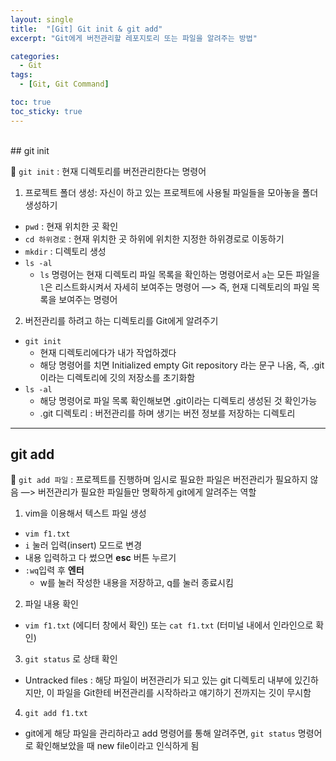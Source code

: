 ```yaml
---
layout: single
title:  "[Git] Git init & git add"
excerpt: "Git에게 버전관리할 레포지토리 또는 파일을 알려주는 방법"

categories:
  - Git
tags:
  - [Git, Git Command]

toc: true
toc_sticky: true
---
```


<br>
## git init

💫 `git init` : 현재 디렉토리를 버전관리한다는 명령어

1. 프로젝트 폴더 생성: 자신이 하고 있는 프로젝트에 사용될 파일들을 모아놓을 폴더 생성하기
- `pwd` : 현재 위치한 곳 확인
- `cd 하위경로` : 현재 위치한 곳 하위에 위치한 지정한 하위경로로 이동하기
- `mkdir` : 디렉토리 생성
- `ls -al`
    - `ls` 명령어는 현재 디렉토리 파일 목록을 확인하는 명령어로서 `a`는 모든 파일을 `l`은 리스트화시켜서 자세히 보여주는 명령어 —> 즉, 현재 디렉토리의 파일 목록을 보여주는 명령어
2. 버전관리를 하려고 하는 디렉토리를 Git에게 알려주기
- `git init`
    - 현재 디렉토리에다가 내가 작업하겠다
    - 해당 명령어를 치면 Initialized empty Git repository 라는 문구 나옴, 즉, .git이라는 디렉토리에 깃의 저장소를 초기화함
- `ls -al`
    - 해당 명령어로 파일 목록 확인해보면 .git이라는 디렉토리 생성된 것 확인가능
    - .git 디렉토리 : 버전관리를 하며 생기는 버전 정보를 저장하는 디렉토리
    

---

## git add

💫 `git add 파일` : 프로젝트를 진행하며 임시로 필요한 파일은 버전관리가 필요하지 않음 —> 버전관리가 필요한 파일들만 명확하게 git에게 알려주는 역할

1. vim을 이용해서 텍스트 파일 생성
- `vim f1.txt`
- `i` 눌러 입력(insert) 모드로 변경
- 내용 입력하고 다 썼으면 **esc** 버튼 누르기
- `:wq`입력 후 **엔터**
    - w를 눌러 작성한 내용을 저장하고, q를 눌러 종료시킴
2. 파일 내용 확인
- `vim f1.txt` (에디터 창에서 확인) 또는 `cat f1.txt` (터미널 내에서 인라인으로 확인)
3. `git status` 로 상태 확인
- Untracked files : 해당 파일이 버전관리가 되고 있는 git 디렉토리 내부에 있긴하지만, 이 파일을 Git한테 버전관리를 시작하라고 얘기하기 전까지는 깃이 무시함
4. `git add f1.txt`
- git에게 해당 파일을 관리하라고 add 명령어를 통해 알려주면, `git status` 명령어로 확인해보았을 때 new file이라고 인식하게 됨
